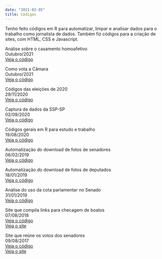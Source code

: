 ```yaml
---
date: "2021-02-05"
title: Códigos
---
```


Tenho feito códigos em R para automatizar, limpar e analisar dados para o trabalho como jornalista de dados. Também fiz códigos para a criação de sites, com HTML, CSS e Javascript.   

Análise sobre o casamento homoafetivo     
Outubro/2021      
[Veja o código](https://github.com/gabrielacaesar/lgbt_casamento)     
  
Como vota a Câmara      
Outubro/2021      
[Veja o código](https://github.com/gabrielacaesar/votos_camara)     

Códigos das eleições de 2020      
29/11/2020      
[Veja o código](https://github.com/gabrielacaesar/eleicoes2020)         

Captura de dados da SSP-SP            
02/09/2020          
[Veja o código](https://github.com/gabrielacaesar/studyingR/blob/master/SSP_violencia_contra_mulher_tabelas.R)          
  
Códigos gerais em R para estudo e trabalho        
19/08/2020        
[Veja o código](https://github.com/gabrielacaesar/studyingR)        

Automatização do download de fotos de senadores      
06/02/2019    
[Veja o código](https://github.com/gabrielacaesar/studyingR/blob/master/salva-foto-senador.R)  

Automatização do download de fotos de deputados   
18/01/2019   
[Veja o código](https://github.com/gabrielacaesar/studyingR/blob/master/salva-foto-deputado-federal.R)   

Análise do uso da cota parlamentar no Senado   
31/01/2019   
[Veja o código](https://github.com/gabrielacaesar/studyingR/blob/master/ime-curso-verao/cota-parlamentar-senado-federal-analysis-31jan2019.nb)   

Site que compila links para checagem de boatos   
07/08/2018   
[Veja o código](https://github.com/gabrielacaesar/contra-as-fake-news)   
[Veja o site](https://gabrielacaesar.github.io/contra-as-fake-news/)   

Site que reúne os votos dos senadores   
09/08/2017      
[Veja o código](https://github.com/plenario/plenario)   
[Veja o site](https://plenario.github.io/plenario/)   
